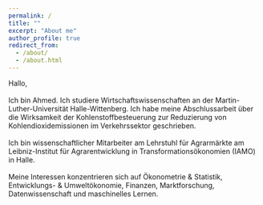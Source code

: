 ```yaml
---
permalink: /
title: ""
excerpt: "About me"
author_profile: true
redirect_from: 
  - /about/
  - /about.html
---
```


Hallo, <br>
<br>
Ich bin Ahmed. Ich studiere Wirtschaftswissenschaften an der Martin-Luther-Universität Halle-Wittenberg. Ich habe meine Abschlussarbeit über die Wirksamkeit der Kohlenstoffbesteuerung zur Reduzierung von Kohlendioxidemissionen im Verkehrssektor geschrieben. <br>
<br>
Ich bin wissenschaftlicher Mitarbeiter am Lehrstuhl für Agrarmärkte am Leibniz-Institut für Agrarentwicklung in Transformationsökonomien (IAMO) in Halle. <br>
<br>
Meine Interessen konzentrieren sich auf Ökonometrie & Statistik, Entwicklungs- & Umweltökonomie, Finanzen, Marktforschung, Datenwissenschaft und maschinelles Lernen. <br>
<br>

